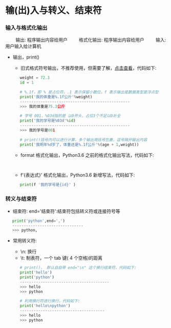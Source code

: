 # 输(出)入与转义、结束符
### 输入与格式化输出
&emsp;&emsp; 输出: 程序输出内容给用户
&emsp;&emsp; 格式化输出: 程序输出内容给用户
&emsp;&emsp; 输入: 用户输入给计算机

*  输出，print()
   *  旧式格式符号输出，不推荐使用，但需要了解，[点击查看](https://www.jianshu.com/p/617cc100b1bf)，代码如下:
   ```python
      weight = 72.3
      id = 1
      
      # %.1f，即 % 是占位符，.1 表示保留小数位，f 表示输出是数据类型是浮点型
      print('我的体重是%.1f公斤'%weight)
      ------------------------------------------------
      >>> 我的体重是75.3公斤
      
      # 学号 001，%03d指的是 以0开头，占位3个不足以0补全
      print('我的学号是%03d'%id)
      ------------------------------------------------
      >>> 我的学号是001
      
      # print()括号内可以进行计算，多个输出用括号包裹，逗号隔开输出内容
      print('我明年%d岁了，体重还是%.1f公斤'%(age + 1,weight))
   ```
   
   *  format 格式化输出，Python3.6 之前的格式化输出写法，代码如下:
   ```python
      
   ```
   
   *  f'{表达式}' 格式化输出，Python3.6 新增写法，代码如下:
   ```python
      print(f '我的学号是{id}' )
   ```


### 转义与结束符
*  结束符: end='结束符':结束符包括转义符或连接符号等


```python
   print('python',end=',')
   -------------------------------
   >>> python,

```

*  常用转义符:
   *  \n: 换行
   *  \t: 制表符，一个 tab 键( 4 个空格)的距离
   
   ```python
      # print()， 默认⾃自带 end="\n" 这个换⾏结束符，代码如下:
      print('hello')
      print('python')
      ---------------------------------------
      >>> hello
      >>> python
      
      # 利用换行符进行换行，代码如下:
      print('hello\npython')
      -------------------------------------
      >>> hello
      >>> python

   ```



